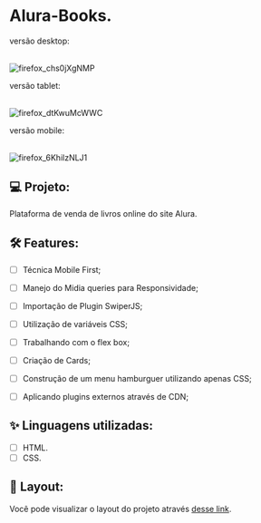 # Alura-Books.


versão desktop: 
<br><br>

![firefox_chs0jXgNMP](https://user-images.githubusercontent.com/104083691/179801608-82b4e772-3f47-41e0-a119-2330aeb416db.gif)

versão tablet:
<br><br>

![firefox_dtKwuMcWWC](https://user-images.githubusercontent.com/104083691/179618496-9a8f8d22-fc55-4093-a416-f1e4009cce91.gif)

versão mobile:
<br> <br>

![firefox_6KhilzNLJ1](https://user-images.githubusercontent.com/104083691/179618490-825266fc-8f58-4562-b196-bfd18bf231d3.gif)



##


## 💻 Projeto:

Plataforma de venda de livros online do site Alura.

## :hammer_and_wrench: Features:

-   [ ] Técnica Mobile First;
-   [ ] Manejo do Midia queries para Responsividade;
-   [ ] Importação de Plugin SwiperJS;
-   [ ] Utilização de variáveis CSS;
-   [ ] Trabalhando com o flex box;
-   [ ] Criação de Cards;
-   [ ] Construção de um menu hamburguer utilizando apenas CSS;
-   [ ] Aplicando plugins externos através de CDN;


## ✨ Linguagens utilizadas:

-   [ ] HTML.
-   [ ] CSS.

## 🔖 Layout:

Você pode visualizar o layout do projeto através [desse link](https://thaizacapelao.github.io/Alura-Books/).
